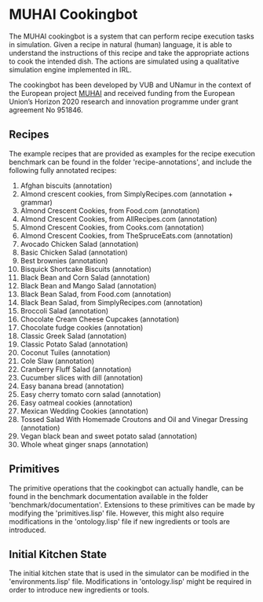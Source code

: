 # MUHAI Cookingbot

The MUHAI cookingbot is a system that can perform recipe execution tasks in simulation. Given a recipe in natural (human) language, it is able to understand the instructions of this recipe and take the appropriate actions to cook the intended dish. The actions are simulated using a qualitative simulation engine implemented in IRL.

The cookingbot has been developed by VUB and UNamur in the context of the European project [MUHAI](https://www.muhai.org) and received funding from the European Union’s Horizon 2020 research and innovation programme under grant agreement No 951846.

## Recipes

The example recipes that are provided as examples for the recipe execution benchmark can be found in the folder 'recipe-annotations', and include the following fully annotated recipes:

1. Afghan biscuits (annotation)
2. Almond crescent cookies, from SimplyRecipes.com (annotation + grammar)
3. Almond Crescent Cookies, from Food.com (annotation)
4. Almond Crescent Cookies, from AllRecipes.com (annotation)
5. Almond Crescent Cookies, from Cooks.com (annotation)
6. Almond Crescent Cookies, from TheSpruceEats.com (annotation)
7. Avocado Chicken Salad (annotation)
8. Basic Chicken Salad (annotation)
9. Best brownies (annotation)
10. Bisquick Shortcake Biscuits (annotation)
11. Black Bean and Corn Salad (annotation)
12. Black Bean and Mango Salad (annotation)
13. Black Bean Salad, from Food.com (annotation)
14. Black Bean Salad, from SimplyRecipes.com (annotation)
15. Broccoli Salad (annotation)
16. Chocolate Cream Cheese Cupcakes (annotation)
17. Chocolate fudge cookies (annotation)
18. Classic Greek Salad (annotation)
15. Classic Potato Salad (annotation)
20. Coconut Tuiles (annotation)
21. Cole Slaw (annotation)
22. Cranberry Fluff Salad (annotation)
23. Cucumber slices with dill (annotation)
24. Easy banana bread (annotation)
25. Easy cherry tomato corn salad (annotation)
26. Easy oatmeal cookies (annotation)
27. Mexican Wedding Cookies (annotation)
28. Tossed Salad With Homemade Croutons and Oil and Vinegar Dressing (annotation)
29. Vegan black bean and sweet potato salad (annotation)
30. Whole wheat ginger snaps (annotation)

## Primitives

The primitive operations that the cookingbot can actually handle, can be found in the benchmark documentation available in the folder 'benchmark/documentation'. Extensions to these primitives can be made by modifying the 'primitives.lisp' file. However, this might also require modifications in the 'ontology.lisp' file if new ingredients or tools are introduced. 

## Initial Kitchen State
The initial kitchen state that is used in the simulator can be modified in the 'environments.lisp' file. Modifications in 'ontology.lisp' might be required in order to introduce new ingredients or tools.